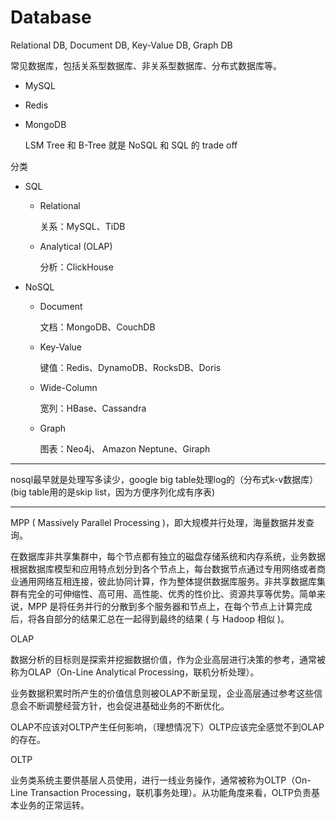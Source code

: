 # Database

Relational DB, Document DB, Key-Value DB, Graph DB

常见数据库，包括关系型数据库、非关系型数据库、分布式数据库等。

- MySQL

- Redis

- MongoDB

  LSM Tree 和 B-Tree 就是 NoSQL 和 SQL 的 trade off

分类

- SQL
  - Relational
  
    关系：MySQL、TiDB
  
  - Analytical (OLAP)
  
    分析：ClickHouse
  
- NoSQL
  - Document
  
    文档：MongoDB、CouchDB
  
  - Key-Value
  
    键值：Redis、DynamoDB、RocksDB、Doris
  
  - Wide-Column
  
    宽列：HBase、Cassandra
  
  - Graph
  
    图表：Neo4j、 Amazon Neptune、Giraph

---

nosql最早就是处理写多读少，google big table处理log的（分布式k-v数据库）(big table用的是skip list，因为方便序列化成有序表)

---


MPP ( Massively Parallel Processing )，即大规模并行处理，海量数据并发查询。

在数据库非共享集群中，每个节点都有独立的磁盘存储系统和内存系统，业务数据根据数据库模型和应用特点划分到各个节点上，每台数据节点通过专用网络或者商业通用网络互相连接，彼此协同计算，作为整体提供数据库服务。非共享数据库集群有完全的可伸缩性、高可用、高性能、优秀的性价比、资源共享等优势。简单来说，MPP 是将任务并行的分散到多个服务器和节点上，在每个节点上计算完成后，将各自部分的结果汇总在一起得到最终的结果 ( 与 Hadoop 相似 )。

OLAP

数据分析的目标则是探索并挖掘数据价值，作为企业高层进行决策的参考，通常被称为OLAP（On-Line Analytical Processing，联机分析处理）。

业务数据积累时所产生的价值信息则被OLAP不断呈现，企业高层通过参考这些信息会不断调整经营方针，也会促进基础业务的不断优化。

OLAP不应该对OLTP产生任何影响，（理想情况下）OLTP应该完全感觉不到OLAP的存在。

OLTP

业务类系统主要供基层人员使用，进行一线业务操作，通常被称为OLTP（On-Line Transaction Processing，联机事务处理）。从功能角度来看，OLTP负责基本业务的正常运转。
